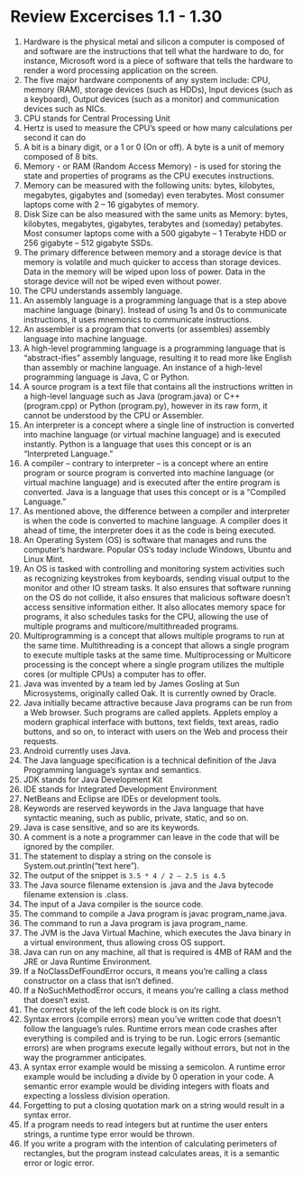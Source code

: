 # Review Excercises 1.1 - 1.30
1. Hardware is the physical metal and silicon a computer is composed of and software are the instructions that tell what the hardware to do, for instance, Microsoft word is a piece of software that tells the hardware to render a word processing application on the screen.
2. The five major hardware components of any system include: CPU, memory (RAM), storage devices (such as HDDs), Input devices (such as a keyboard), Output devices (such as a monitor) and communication devices such as NICs.
3. CPU stands for Central Processing Unit
4. Hertz is used to measure the CPU’s speed or how many calculations per second it can do
5. A bit is a binary digit, or a 1 or 0 (On or off). A byte is a unit of memory composed of 8 bits.
6. Memory - or RAM (Random Access Memory) -  is used for storing the state and properties of programs as the CPU executes instructions.
7. Memory can be measured with the following units: bytes, kilobytes, megabytes, gigabytes and (someday) even terabytes. Most consumer laptops come with 2 – 16 gigabytes of memory.
8. Disk Size can be also measured with the same units as Memory: bytes, kilobytes, megabytes, gigabytes, terabytes and (someday) petabytes. Most consumer laptops come with a 500 gigabyte – 1 Terabyte HDD or 256 gigabyte – 512 gigabyte SSDs.
9. The primary difference between memory and a storage device is that memory is volatile and much quicker to access than storage devices. Data in the memory will be wiped upon loss of power. Data in the storage device will not be wiped even without power.
10. The CPU understands assembly language.
11. An assembly language is a programming language that is a step above machine language (binary). Instead of using 1s and 0s to communicate instructions, it uses mnemonics to communicate instructions.
12. An assembler is a program that converts (or assembles) assembly language into machine language.
13. A high-level programming language is a programming language that is “abstract-ifies” assembly language, resulting it to read more like English than assembly or machine language. An instance of a high-level programming language is Java, C or Python.
14. A source program is a text file that contains all the instructions written in a high-level language such as Java (program.java) or C++ (program.cpp) or Python (program.py), however in its raw form, it cannot be understood by the CPU or Assembler.
15. An interpreter is a concept where a single line of instruction is converted into machine language (or virtual machine language) and is executed instantly. Python is a language that uses this concept or is an “Interpreted Language.”
16. A compiler – contrary to interpreter – is a concept where an entire program or source program is converted into machine language (or virtual machine language) and is executed after the entire program is converted. Java is a language that uses this concept or is a “Compiled Language.”
17.	As mentioned above, the difference between a compiler and interpreter is when the code is converted to machine language. A compiler does it ahead of time, the interpreter does it as the code is being executed.
18.	An Operating System (OS) is software that manages and runs the computer’s hardware. Popular OS’s today include Windows, Ubuntu and Linux Mint.
19.	An OS is tasked with controlling and monitoring system activities such as recognizing keystrokes from keyboards, sending visual output to the monitor and other IO stream tasks. It also ensures that software running on the OS do not collide, it also ensures that malicious software doesn’t access sensitive information either. It also allocates memory space for programs, it also schedules tasks for the CPU, allowing the use of multiple programs and multicore/multithreaded programs.
20.	Multiprogramming is a concept that allows multiple programs to run at the same time. Multithreading is a concept that allows a single program to execute multiple tasks at the same time. Multiprocessing or Multicore processing is the concept where a single program utilizes the multiple cores (or multiple CPUs) a computer has to offer.
21.	Java was invented by a team led by James Gosling at Sun Microsystems, originally called Oak. It is currently owned by Oracle.
22.	Java initially became attractive because Java programs can be run from a Web browser. Such programs are called applets. Applets employ a modern graphical interface with buttons, text fields, text areas, radio buttons, and so on, to interact with users on the Web and process their requests.
23.	Android currently uses Java.
24.	The Java language specification is a technical definition of the Java Programming language’s syntax and semantics.
25.	JDK stands for Java Development Kit
26.	IDE stands for Integrated Development Environment
27.	NetBeans and Eclipse are IDEs or development tools.
28.	Keywords are reserved keywords in the Java language that have syntactic meaning, such as public, private, static, and so on.
29.	Java is case sensitive, and so are its keywords.
30.	A comment is a note a programmer can leave in the code that will be ignored by the compiler.
31.	The statement to display a string on the console is System.out.println(“text here”).
32.	The output of the snippet is `3.5 * 4 / 2 – 2.5 is 4.5`
33.	The Java source filename extension is .java and the Java bytecode filename extension is .class.
34.	The input of a Java compiler is the source code.
35.	The command to compile a Java program is javac program_name.java.
36.	The command to run a Java program is java program_name.
37.	The JVM is the Java Virtual Machine, which executes the Java binary in a virtual environment, thus allowing cross OS support.
38.	Java can run on any machine, all that is required is 4MB of RAM and the JRE or Java Runtime Environment.
39.	If a NoClassDefFoundError occurs, it means you’re calling a class constructor on a class that isn’t defined.
40.	If a NoSuchMethodError occurs, it means you’re calling a class method that doesn’t exist.
41.	The correct style of the left code block is on its right. 
42.	Syntax errors (compile errors) mean you’ve written code that doesn’t follow the language’s rules. Runtime errors mean code crashes after everything is compiled and is trying to be run. Logic errors (semantic errors) are when programs execute legally without errors, but not in the way the programmer anticipates.
43.	A syntax error example would be missing a semicolon. A runtime error example would be including a divide by 0 operation in your code. A semantic error example would be dividing integers with floats and expecting a lossless division operation.
44.	Forgetting to put a closing quotation mark on a string would result in a syntax error.
45.	If a program needs to read integers but at runtime the user enters strings, a runtime type error would be thrown.
46.	If you write a program with the intention of calculating perimeters of rectangles, but the program instead calculates areas, it is a semantic error or logic error.


